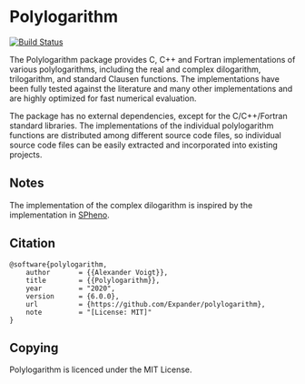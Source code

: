 Polylogarithm
=============

[![Build Status](https://github.com/Expander/polylogarithm/workflows/test/badge.svg)](https://github.com/Expander/polylogarithm/actions)

The Polylogarithm package provides C, C++ and Fortran implementations
of various polylogarithms, including the real and complex dilogarithm,
trilogarithm, and standard Clausen functions.  The implementations
have been fully tested against the literature and many other
implementations and are highly optimized for fast numerical
evaluation.

The package has no external dependencies, except for the C/C++/Fortran
standard libraries.  The implementations of the individual polylogarithm
functions are distributed among different source code files, so
individual source code files can be easily extracted and incorporated
into existing projects.


Notes
-----

The implementation of the complex dilogarithm is inspired by the
implementation in [SPheno](https://spheno.hepforge.org/).


Citation
--------

~~~
@software{polylogarithm,
    author       = {{Alexander Voigt}},
    title        = {{Polylogarithm}},
    year         = "2020",
    version      = {6.0.0},
    url          = {https://github.com/Expander/polylogarithm},
    note         = "[License: MIT]"
}
~~~


Copying
-------

Polylogarithm is licenced under the MIT License.

